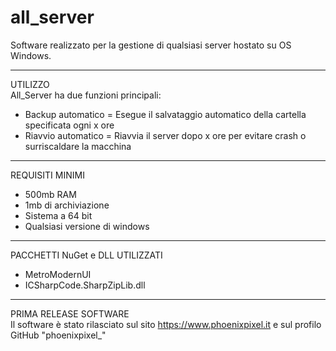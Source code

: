 # all_server

Software realizzato per la gestione di qualsiasi server hostato su OS Windows.

---

UTILIZZO<br>
All_Server ha due funzioni principali:

- Backup automatico = Esegue il salvataggio automatico della cartella specificata ogni x ore
- Riavvio automatico = Riavvia il server dopo x ore per evitare crash o surriscaldare la macchina

---

REQUISITI MINIMI

- 500mb RAM
- 1mb di archiviazione
- Sistema a 64 bit
- Qualsiasi versione di windows

---

PACCHETTI NuGet e DLL UTILIZZATI

- MetroModernUI
- ICSharpCode.SharpZipLib.dll

---

PRIMA RELEASE SOFTWARE<br>
Il software è stato rilasciato sul sito https://www.phoenixpixel.it e sul profilo GitHub "phoenixpixel\_"
